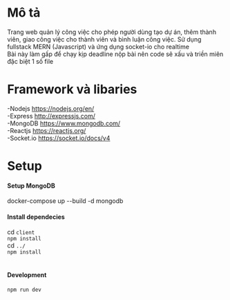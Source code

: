 # Mô tả

Trang web quản lý công việc cho phép người dùng tạo dự án, thêm thành viên, giao công việc cho thành viên và bình luận công việc. Sử dụng fullstack MERN (Javascript) và ứng dụng socket-io cho realtime<br>
Bài này làm gấp để chạy kịp deadline nộp bài nên code sẽ xấu và triền miên đặc biệt 1 số file

# Framework và libaries

-Nodejs https://nodejs.org/en/ </br>
-Express http://expressjs.com/ </br>
-MongoDB https://www.mongodb.com/ </br>
-Reactjs https://reactjs.org/ </br>
-Socket.io https://socket.io/docs/v4 </br>

# Setup

#### Setup MongoDB

docker-compose up --build -d mongodb</br>

#### Install dependecies

cd `client` </br>
`npm install`</br>
cd `../` </br>
`npm install`</br>
</br>

#### Development

`npm run dev`
